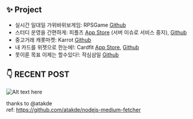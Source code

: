 ## ✨ Project
- 실시간 일대일 가위바위보게임: RPSGame [Github](https://github.com/DONG-WOON/RPSGame)
- 스터디 운영을 간편하게: 피플즈 [App Store](https://apple.co/44G5Drs) (서버 이슈로 서비스 중지), [Github](https://github.com/DONG-WOON/STUDY)
- 중고거래 캐롯마켓: Karrot [Github](https://github.com/DONG-WOON/Karrot-market-clone-coding)
- 내 카드를 위젯으로 한눈에!: Cardfit [App Store](https://apple.co/3Z2HpGz), [Github](https://github.com/DONG-WOON/Cardfit)
- 못이룬 목표 이제는 할수있다!: 작심삼일 [Github](https://github.com/DONG-WOON/StickToIt)

## 👇 RECENT POST 
![Alt text here](https://nodejs-medium-fetcher.vercel.app/?username=woon4910&limit=6&responseType=svg)


thanks to @atakde </br>
ref: https://github.com/atakde/nodejs-medium-fetcher

